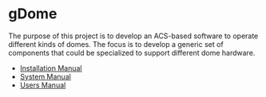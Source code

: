 # gDome #

The purpose of this project is to develop an ACS-based software to operate different kinds of domes. The focus is to develop a generic set of components that could be specialized to support different dome hardware.

  * [Installation Manual](GdomeInstallation.md)
  * [System Manual](GdomeSystemManual.md)
  * [Users Manual](GdomeUsersManual.md)